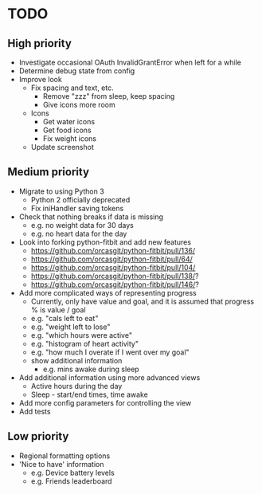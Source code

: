 TODO
==

## High priority
* Investigate occasional OAuth InvalidGrantError when left for a while
* Determine debug state from config
* Improve look
	* Fix spacing and text, etc.
		* Remove "zzz" from sleep, keep spacing
		* Give icons more room
	* Icons
		* Get water icons
		* Get food icons
		* Fix weight icons
	* Update screenshot

## Medium priority
* Migrate to using Python 3
	* Python 2 officially deprecated
	* Fix iniHandler saving tokens
* Check that nothing breaks if data is missing
	* e.g. no weight data for 30 days
	* e.g. no heart data for the day
* Look into forking python-fitbit and add new features
	* https://github.com/orcasgit/python-fitbit/pull/136/
	* https://github.com/orcasgit/python-fitbit/pull/64/
	* https://github.com/orcasgit/python-fitbit/pull/104/
	* https://github.com/orcasgit/python-fitbit/pull/138/?
	* https://github.com/orcasgit/python-fitbit/pull/146/?
* Add more complicated ways of representing progress
	* Currently, only have value and goal, and it is assumed that progress % is value / goal
	* e.g. "cals left to eat"
	* e.g. "weight left to lose"
	* e.g. "which hours were active"
	* e.g. "histogram of heart activity"
	* e.g. "how much I overate if I went over my goal"
	* show additional information
		* e.g. mins awake during sleep
* Add additional information using more advanced views
	* Active hours during the day
	* Sleep - start/end times, time awake
* Add more config parameters for controlling the view
* Add tests

## Low priority
* Regional formatting options
* 'Nice to have' information
	* e.g. Device battery levels
	* e.g. Friends leaderboard

